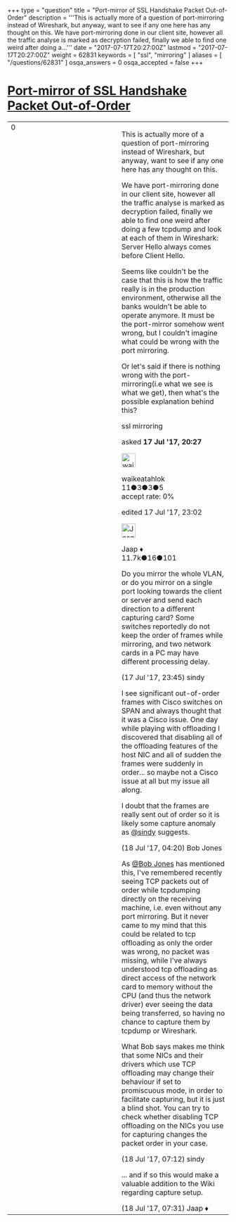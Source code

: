 +++
type = "question"
title = "Port-mirror of SSL Handshake Packet Out-of-Order"
description = '''This is actually more of a question of port-mirroring instead of Wireshark, but anyway, want to see if any one here has any thought on this. We have port-mirroring done in our client site, however all the traffic analyse is marked as decryption failed, finally we able to find one weird after doing a...'''
date = "2017-07-17T20:27:00Z"
lastmod = "2017-07-17T20:27:00Z"
weight = 62831
keywords = [ "ssl", "mirroring" ]
aliases = [ "/questions/62831" ]
osqa_answers = 0
osqa_accepted = false
+++

<div class="headNormal">

# [Port-mirror of SSL Handshake Packet Out-of-Order](/questions/62831/port-mirror-of-ssl-handshake-packet-out-of-order)

</div>

<div id="main-body">

<div id="askform">

<table id="question-table" style="width:100%;"><colgroup><col style="width: 50%" /><col style="width: 50%" /></colgroup><tbody><tr class="odd"><td style="width: 30px; vertical-align: top"><div class="vote-buttons"><div id="post-62831-score" class="post-score" title="current number of votes">0</div><div id="favorite-count" class="favorite-count"></div></div></td><td><div id="item-right"><div class="question-body"><p>This is actually more of a question of port-mirroring instead of Wireshark, but anyway, want to see if any one here has any thought on this.</p><p>We have port-mirroring done in our client site, however all the traffic analyse is marked as decryption failed, finally we able to find one weird after doing a few tcpdump and look at each of them in Wireshark: Server Hello always comes before Client Hello.</p><p>Seems like couldn't be the case that this is how the traffic really is in the production environment, otherwise all the banks wouldn't be able to operate anymore. It must be the port-mirror somehow went wrong, but I couldn't imagine what could be wrong with the port mirroring.</p><p>Or let's said if there is nothing wrong with the port-mirroring(i.e what we see is what we get), then what's the possible explanation behind this?</p></div><div id="question-tags" class="tags-container tags">ssl mirroring</div><div id="question-controls" class="post-controls"></div><div class="post-update-info-container"><div class="post-update-info post-update-info-user"><p>asked <strong>17 Jul '17, 20:27</strong></p><img src="https://secure.gravatar.com/avatar/c1e2e51b48939f05f0d29e40b64909ad?s=32&amp;d=identicon&amp;r=g" class="gravatar" width="32" height="32" alt="waikeatahlok&#39;s gravatar image" /><p>waikeatahlok<br />
<span class="score" title="11 reputation points">11</span><span title="3 badges"><span class="badge1">●</span><span class="badgecount">3</span></span><span title="3 badges"><span class="silver">●</span><span class="badgecount">3</span></span><span title="5 badges"><span class="bronze">●</span><span class="badgecount">5</span></span><br />
<span class="accept_rate" title="Rate of the user&#39;s accepted answers">accept rate:</span> <span title="waikeatahlok has no accepted answers">0%</span></p></div><div class="post-update-info post-update-info-edited"><p>edited 17 Jul '17, 23:02</p><img src="https://secure.gravatar.com/avatar/2337f0406681e5c72ea0e6f1f0d6c0b0?s=32&amp;d=identicon&amp;r=g" class="gravatar" width="32" height="32" alt="Jaap&#39;s gravatar image" /><p>Jaap ♦<br />
<span class="score" title="11680 reputation points"><span>11.7k</span></span><span title="16 badges"><span class="silver">●</span><span class="badgecount">16</span></span><span title="101 badges"><span class="bronze">●</span><span class="badgecount">101</span></span></p></div></div><div id="comments-container-62831" class="comments-container"><span id="62833"></span><div id="comment-62833" class="comment"><div id="post-62833-score" class="comment-score"></div><div class="comment-text"><p>Do you mirror the whole VLAN, or do you mirror on a single port looking towards the client or server and send each direction to a different capturing card? Some switches reportedly do not keep the order of frames while mirroring, and two network cards in a PC may have different processing delay.</p></div><div id="comment-62833-info" class="comment-info"><span class="comment-age">(17 Jul '17, 23:45)</span> sindy</div></div><span id="62836"></span><div id="comment-62836" class="comment"><div id="post-62836-score" class="comment-score"></div><div class="comment-text"><p>I see significant out-of-order frames with Cisco switches on SPAN and always thought that it was a Cisco issue. One day while playing with offloading I discovered that disabling all of the offloading features of the host NIC and all of sudden the frames were suddenly in order... so maybe not a Cisco issue at all but my issue all along.</p><p>I doubt that the frames are really sent out of order so it is likely some capture anomaly as <a href="https://ask.wireshark.org/users/19586/sindy">@sindy</a> suggests.</p></div><div id="comment-62836-info" class="comment-info"><span class="comment-age">(18 Jul '17, 04:20)</span> Bob Jones</div></div><span id="62839"></span><div id="comment-62839" class="comment"><div id="post-62839-score" class="comment-score"></div><div class="comment-text"><p>As <a href="https://ask.wireshark.org/users/112/bob-jones">@Bob Jones</a> has mentioned this, I've remembered recently seeing TCP packets out of order while tcpdumping directly on the receiving machine, i.e. even without any port mirroring. But it never came to my mind that this could be related to tcp offloading as only the order was wrong, no packet was missing, while I've always understood tcp offloading as direct access of the network card to memory without the CPU (and thus the network driver) ever seeing the data being transferred, so having no chance to capture them by tcpdump or Wireshark.</p><p>What Bob says makes me think that some NICs and their drivers which use TCP offloading may change their behaviour if set to promiscuous mode, in order to facilitate capturing, but it is just a blind shot. You can try to check whether disabling TCP offloading on the NICs you use for capturing changes the packet order in your case.</p></div><div id="comment-62839-info" class="comment-info"><span class="comment-age">(18 Jul '17, 07:12)</span> sindy</div></div><span id="62840"></span><div id="comment-62840" class="comment"><div id="post-62840-score" class="comment-score"></div><div class="comment-text"><p>... and if so this would make a valuable addition to the Wiki regarding capture setup.</p></div><div id="comment-62840-info" class="comment-info"><span class="comment-age">(18 Jul '17, 07:31)</span> Jaap ♦</div></div></div><div id="comment-tools-62831" class="comment-tools"></div><div class="clear"></div><div id="comment-62831-form-container" class="comment-form-container"></div><div class="clear"></div></div></td></tr></tbody></table>

</div>

</div>

